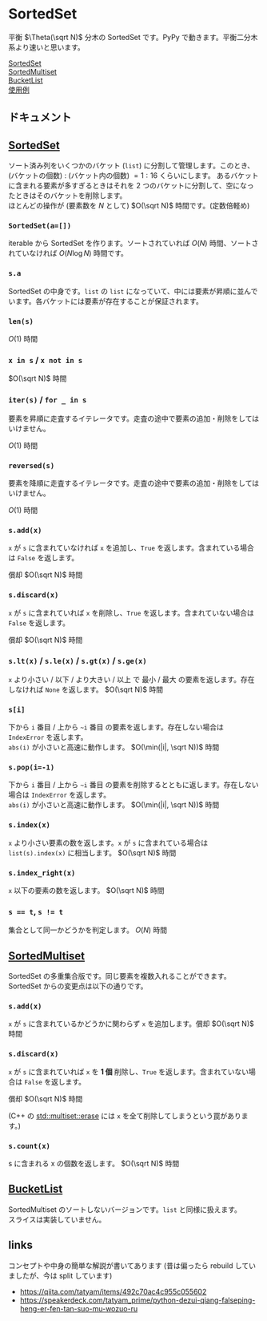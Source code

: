 # SortedSet

平衡 $\Theta(\sqrt N)$ 分木の SortedSet です。PyPy で動きます。平衡二分木系より速いと思います。

[SortedSet](SortedSet.py)  
[SortedMultiset](SortedMultiset.py)  
[BucketList](BucketList.py)  
[使用例](example)  

## ドキュメント

## [SortedSet](SortedSet.py)

ソート済み列をいくつかのバケット (`list`) に分割して管理します。このとき、(バケットの個数) : (バケット内の個数) ${} = 1 : 16$ くらいにします。
あるバケットに含まれる要素が多すぎるときはそれを $2$ つのバケットに分割して、空になったときはそのバケットを削除します。  
ほとんどの操作が (要素数を $N$ として) $O(\sqrt N)$ 時間です。(定数倍軽め)  

### `SortedSet(a=[])`

iterable から SortedSet を作ります。ソートされていれば $O(N)$ 時間、ソートされていなければ $O(N \log N)$ 時間です。

### `s.a`

SortedSet の中身です。`list` の `list` になっていて、中には要素が昇順に並んでいます。各バケットには要素が存在することが保証されます。

### `len(s)`

$O(1)$ 時間

### `x in s` / `x not in s`

$O(\sqrt N)$ 時間

### `iter(s)` / `for _ in s`

要素を昇順に走査するイテレータです。走査の途中で要素の追加・削除をしてはいけません。

$O(1)$ 時間

### `reversed(s)`

要素を降順に走査するイテレータです。走査の途中で要素の追加・削除をしてはいけません。

$O(1)$ 時間

### `s.add(x)`

`x` が `s` に含まれていなければ `x` を追加し、`True` を返します。含まれている場合は `False` を返します。

償却 $O(\sqrt N)$ 時間

### `s.discard(x)`

`x` が `s` に含まれていれば `x` を削除し、`True` を返します。含まれていない場合は `False` を返します。

償却 $O(\sqrt N)$ 時間

### `s.lt(x)` / `s.le(x)` / `s.gt(x)` / `s.ge(x)`

`x` より小さい / 以下 / より大きい / 以上 で 最小 / 最大 の要素を返します。存在しなければ `None` を返します。 $O(\sqrt N)$ 時間

### `s[i]`

下から `i` 番目 / 上から `~i` 番目 の要素を返します。存在しない場合は `IndexError` を返します。  
`abs(i)` が小さいと高速に動作します。 $O(\min(|i|, \sqrt N))$ 時間

### `s.pop(i=-1)`

下から `i` 番目 / 上から `~i` 番目 の要素を削除するとともに返します。存在しない場合は `IndexError` を返します。  
`abs(i)` が小さいと高速に動作します。 $O(\min(|i|, \sqrt N))$ 時間

### `s.index(x)`

`x` より小さい要素の数を返します。`x` が `s` に含まれている場合は `list(s).index(x)` に相当します。 $O(\sqrt N)$ 時間

### `s.index_right(x)`

`x` 以下の要素の数を返します。 $O(\sqrt N)$ 時間

### `s == t`, `s != t`

集合として同一かどうかを判定します。 $O(N)$ 時間

## [SortedMultiset](SortedMultiset.py)

SortedSet の多重集合版です。同じ要素を複数入れることができます。SortedSet からの変更点は以下の通りです。

### `s.add(x)`

`x` が `s` に含まれているかどうかに関わらず `x` を追加します。償却 $O(\sqrt N)$ 時間

### `s.discard(x)`

`x` が `s` に含まれていれば `x` を **1 個** 削除し、`True` を返します。含まれていない場合は `False` を返します。

償却 $O(\sqrt N)$ 時間

(C++ の [std::multiset::erase](https://cpprefjp.github.io/reference/set/multiset/erase.html) には `x` を全て削除してしまうという罠があります。)

### `s.count(x)`

s に含まれる x の個数を返します。 $O(\sqrt N)$ 時間

## [BucketList](BucketList.py)

SortedMultiset のソートしないバージョンです。`list` と同様に扱えます。  
スライスは実装していません。

## links

コンセプトや中身の簡単な解説が書いてあります (昔は偏ったら rebuild していましたが、今は split しています)

- https://qiita.com/tatyam/items/492c70ac4c955c055602
- https://speakerdeck.com/tatyam_prime/python-dezui-qiang-falseping-heng-er-fen-tan-suo-mu-wozuo-ru
